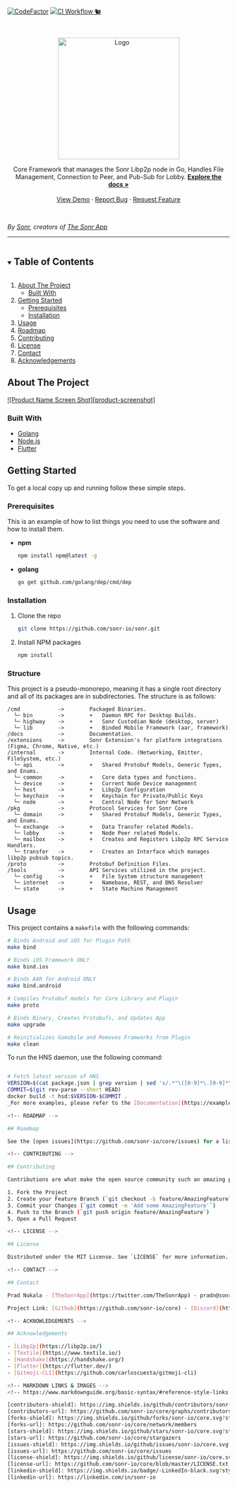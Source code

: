 [![CodeFactor](https://www.codefactor.io/repository/github/sonr-io/core/badge/release?s=ee02a1b599502678b3d583aa5b6d1f55d2137ded)](https://www.codefactor.io/repository/github/sonr-io/core/overview/release)
[![CI Workflow 🐿](https://github.com/sonr-io/core/actions/workflows/ci.yml/badge.svg)](https://github.com/sonr-io/core/actions/workflows/ci.yml)

<!-- PROJECT LOGO -->
<br />
<p align="center">
  <a href="https://github.com/sonr-io/core">
    <img src="https://uploads-ssl.webflow.com/60e4b57e5960f8d0456720e7/60fbc0e3fcdf204c7ed9946b_Github%20-%20Core.png" alt="Logo" height="275">
  </a>

  <p align="center">
  Core Framework that manages the Sonr Libp2p node in Go, Handles File Management, Connection to Peer, and Pub-Sub for Lobby.
    <a href="https://github.com/sonr-io/core"><strong>Explore the docs »</strong></a>
    <br />
    <br />
    <a href="https://github.com/sonr-io/core">View Demo</a>
    ·
    <a href="https://github.com/sonr-io/core/issues">Report Bug</a>
    ·
    <a href="https://github.com/sonr-io/core/issues">Request Feature</a>
  </p>
</p>
<br />

_By [Sonr](https://www.sonr.io), creators of [The Sonr App](https://www.twitter.com/TheSonrApp)_

---

<!-- TABLE OF CONTENTS -->
<details open="open">
  <summary><h2 style="display: inline-block">Table of Contents</h2></summary>
  <ol>
    <li>
      <a href="#about-the-project">About The Project</a>
      <ul>
        <li><a href="#built-with">Built With</a></li>
      </ul>
    </li>
    <li>
      <a href="#getting-started">Getting Started</a>
      <ul>
        <li><a href="#prerequisites">Prerequisites</a></li>
        <li><a href="#installation">Installation</a></li>
      </ul>
    </li>
    <li><a href="#usage">Usage</a></li>
    <li><a href="#roadmap">Roadmap</a></li>
    <li><a href="#contributing">Contributing</a></li>
    <li><a href="#license">License</a></li>
    <li><a href="#contact">Contact</a></li>
    <li><a href="#acknowledgements">Acknowledgements</a></li>
  </ol>
</details>


<!-- ABOUT THE PROJECT -->

## About The Project

[![Product Name Screen Shot][product-screenshot]](https://example.com)

### Built With

- [Golang]()
- [Node.js]()
- [Flutter]()

<!-- GETTING STARTED -->

## Getting Started

To get a local copy up and running follow these simple steps.

### Prerequisites

This is an example of how to list things you need to use the software and how to install them.

- **npm**
  ```sh
  npm install npm@latest -g
  ```
- **golang**
  ```sh
  go get github.com/golang/dep/cmd/dep
  ```

### Installation

1. Clone the repo
   ```sh
   git clone https://github.com/sonr-io/sonr.git
   ```
2. Install NPM packages
   ```sh
   npm install
   ```

### Structure

This project is a pseudo-monorepo, meaning it has a single root directory and all of its packages are in subdirectories. The structure is as follows:

```
/cmd            ->        Packaged Binaries.
  └─ bin        ->        +   Daemon RPC for Desktop Builds.
  └─ highway    ->        +   Sonr Custodian Node (desktop, server)
  └─ lib        ->        +   Binded Mobile Framework (aar, framework)
/docs           ->        Documentation.
/extensions     ->        Sonr Extension's for platform integrations (Figma, Chrome, Native, etc.)
/internal       ->        Internal Code. (Networking, Emitter, FileSystem, etc.)
  └─ api        ->        +   Shared Protobuf Models, Generic Types, and Enums.
  └─ common     ->        +   Core data types and functions.
  └─ device     ->        +   Current Node Device management
  └─ host       ->        +   Libp2p Configuration
  └─ keychain   ->        +   Keychain for Private/Public Keys
  └─ node       ->        +   Central Node for Sonr Network
/pkg            ->        Protocol Services for Sonr Core
  └─ domain     ->        +   Shared Protobuf Models, Generic Types, and Enums.
  └─ exchange   ->        +   Data Transfer related Models.
  └─ lobby      ->        +   Node Peer related Models.
  └─ mailbox    ->        +   Creates and Registers Libp2p RPC Service Handlers.
  └─ transfer   ->        +   Creates an Interface which manages libp2p pubsub topics.
/proto          ->        Protobuf Definition Files.
/tools          ->        API Services utilized in the project.
  └─ config     ->        +   File System structure management
  └─ internet   ->        +   Namebase, REST, and DNS Resolver
  └─ state      ->        +   State Machine Management
```

<!-- USAGE EXAMPLES -->

## Usage

This project contains a `makefile` with the following commands:

```bash
# Binds Android and iOS for Plugin Path
make bind

# Binds iOS Framework ONLY
make bind.ios

# Binds AAR for Android ONLY
make bind.android

# Compiles Protobuf models for Core Library and Plugin
make proto

# Binds Binary, Creates Protobufs, and Updates App
make upgrade

# Reinitializes Gomobile and Removes Framworks from Plugin
make clean
```

To run the HNS daemon, use the following command:

```bash

# Fetch latest version of HNS
VERSION=$(cat package.json | grep version | sed 's/.*"\([0-9]*\.[0-9]*\.[0-9]*\)".*/\1/')
COMMIT=$(git rev-parse --short HEAD)
docker build -t hsd:$VERSION-$COMMIT .
_For more examples, please refer to the [Documentation](https://example.com)_

<!-- ROADMAP -->

## Roadmap

See the [open issues](https://github.com/sonr-io/core/issues) for a list of proposed features (and known issues).

<!-- CONTRIBUTING -->

## Contributing

Contributions are what make the open source community such an amazing place to be learn, inspire, and create. Any contributions you make are **greatly appreciated**.

1. Fork the Project
2. Create your Feature Branch (`git checkout -b feature/AmazingFeature`)
3. Commit your Changes (`git commit -m 'Add some AmazingFeature'`)
4. Push to the Branch (`git push origin feature/AmazingFeature`)
5. Open a Pull Request

<!-- LICENSE -->

## License

Distributed under the MIT License. See `LICENSE` for more information.

<!-- CONTACT -->

## Contact

Prad Nukala - [TheSonrApp](https://twitter.com/TheSonrApp) - pradn@sonr.io

Project Link: [Github](https://github.com/sonr-io/core) - [Discord](https://sonr.io) - [Website](https://sonr.io)

<!-- ACKNOWLEDGEMENTS -->

## Acknowledgements

- [Libp2p](https://libp2p.io/)
- [Textile](https://www.textile.io/)
- [Handshake](https://handshake.org/)
- [Flutter](https://flutter.dev/)
- [Gitmoji-CLI](https://github.com/carloscuesta/gitmoji-cli)

<!-- MARKDOWN LINKS & IMAGES -->
<!-- https://www.markdownguide.org/basic-syntax/#reference-style-links -->

[contributors-shield]: https://img.shields.io/github/contributors/sonr-io/core.svg?style=for-the-badge
[contributors-url]: https://github.com/sonr-io/core/graphs/contributors
[forks-shield]: https://img.shields.io/github/forks/sonr-io/core.svg?style=for-the-badge
[forks-url]: https://github.com/sonr-io/core/network/members
[stars-shield]: https://img.shields.io/github/stars/sonr-io/core.svg?style=for-the-badge
[stars-url]: https://github.com/sonr-io/core/stargazers
[issues-shield]: https://img.shields.io/github/issues/sonr-io/core.svg?style=for-the-badge
[issues-url]: https://github.com/sonr-io/core/issues
[license-shield]: https://img.shields.io/github/license/sonr-io/core.svg?style=for-the-badge
[license-url]: https://github.com/sonr-io/core/blob/master/LICENSE.txt
[linkedin-shield]: https://img.shields.io/badge/-LinkedIn-black.svg?style=for-the-badge&logo=linkedin&colorB=555
[linkedin-url]: https://linkedin.com/in/sonr-io
